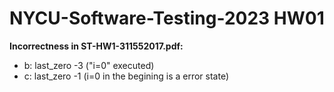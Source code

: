NYCU-Software-Testing-2023 HW01
===
**Incorrectness in ST-HW1-311552017.pdf:**
- b: last_zero -3 ("i=0" executed)
- c: last_zero -1 (i=0 in the begining is a error state)
